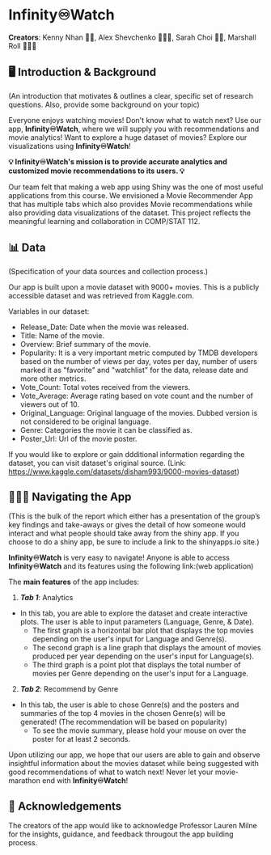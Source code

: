 # **Infinity♾Watch**

**Creators**: Kenny Nhan 👦🏻, Alex Shevchenko 👱🏼‍♂️, Sarah Choi 👩🏻, Marshall Roll 👱🏻‍♂️

## 🖥 Introduction & Background 
(An introduction that motivates & outlines a clear, specific set of research questions. Also, provide some background on your topic)

Everyone enjoys watching movies! Don't know what to watch next? Use our app, **Infinity♾Watch**, where we will supply you with recommendations and movie analytics! Want to explore a huge dataset of movies? Explore our visualizations using **Infinity♾Watch**!

**💡 Infinity♾Watch's mission is to provide accurate analytics and customized movie recommendations to its users. 💡**

Our team felt that making a web app using Shiny was the one of most useful applications from this course. We envisioned a Movie Recommender App that has multiple tabs which also provides Movie recommendations while also providing data visualizations of the dataset. This project reflects the meaningful learning and collaboration in COMP/STAT 112. 

## 📊 Data 
(Specification of your data sources and collection process.)

Our app is built upon a movie dataset with 9000+ movies. This is a publicly accessible dataset and was retrieved from Kaggle.com. 

Variables in our dataset:
- Release_Date: Date when the movie was released.
- Title: Name of the movie.
- Overview: Brief summary of the movie.
- Popularity: It is a very important metric computed by TMDB developers based on the number of views per day, votes per day, number of users marked it as "favorite" and "watchlist" for the data, release date and more other metrics.
- Vote_Count: Total votes received from the viewers.
- Vote_Average: Average rating based on vote count and the number of viewers out of 10.
- Original_Language: Original language of the movies. Dubbed version is not considered to be original language.
- Genre: Categories the movie it can be classified as.
- Poster_Url: Url of the movie poster.

If you would like to explore or gain ddditional information regarding the dataset, you can visit dataset's original source. (Link: https://www.kaggle.com/datasets/disham993/9000-movies-dataset)

## 👩🏻‍💻 Navigating the App 
(This is the bulk of the report which either has a presentation of the group’s key findings and take-aways or gives the detail of how someone would interact and what people should take away from the shiny app. If you choose to do a shiny app, be sure to include a link to the shinyapps.io site.)

**Infinity♾Watch** is very easy to navigate! Anyone is able to access **Infinity♾Watch** and its features using the following link:(web application)

The **main features** of the app includes:

1. ***Tab 1***: Analytics 
- In this tab, you are able to explore the dataset and create interactive plots. The user is able to input parameters (Language, Genre, & Date). 
  - The first graph is a horizontal bar plot that displays the top movies depending on the user's input for Language and Genre(s). 
  - The second graph is a line graph that displays the amount of movies produced per year depending on the user's input for Language(s). 
  - The third graph is a point plot that displays the total number of movies per Genre depending on the user's input for a Language.

2. ***Tab 2***: Recommend by Genre
- In this tab, the user is able to chose Genre(s) and the posters and summaries of the top 4 movies in the chosen Genre(s) will be generated! (The recommendation will be based on popularity)
  - To see the movie summary, please hold your mouse on over the poster for at least 2 seconds. 

Upon utilizing our app, we hope that our users are able to gain and observe insightful information about the movies dataset while being suggested with good recommendations of what to watch next! Never let your movie-marathon end with **Infinity♾Watch**!

## 🧠 Acknowledgements 

The creators of the app would like to acknowledge Professor Lauren Milne for the insights, guidance, and feedback througout the app building process. 

